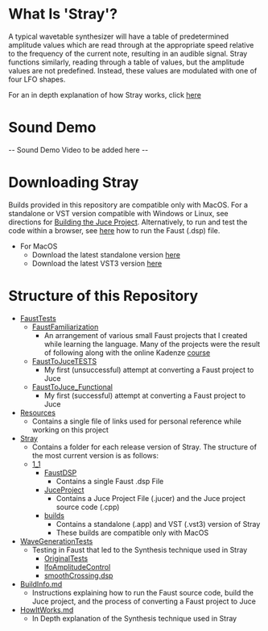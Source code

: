 # What Is 'Stray'?
A typical wavetable synthesizer will have a table of predetermined amplitude values which are read through at the appropriate speed relative to the frequency of the current note, resulting in an audible signal. Stray functions similarly, reading through a table of values, but the amplitude values are not predefined. Instead, these values are modulated with one of four LFO shapes.

For an in depth explanation of how Stray works, click [here](/HowItWorks.md)

# Sound Demo
-- Sound Demo Video to be added here --

# Downloading Stray
Builds provided in this repository are compatible only with MacOS. For a standalone or VST version compatible with Windows or Linux, see directions for [Building the Juce Project](/BuildInfo.md#building-the-juce-project). Alternatively, to run and test the code within a browser, see [here](/BuildInfo.md#running-the-faust-dsp-file) how to run the Faust (.dsp) file.

* For MacOS
  * Download the latest standalone version [here](/Stray/1_1/builds/stray_1_1.app)
  * Download the latest VST3 version [here](/Stray/1_1/builds/stray_1_1.vst3)

# Structure of this Repository
* [FaustTests](/FaustTests)
  * [FaustFamiliarization](/FaustTests/FaustFamiliarization) 
    * An arrangement of various small Faust projects that I created while learning the language. Many of the projects were the result of following along with the online Kadenze [course](https://www.kadenze.com/courses/real-time-audio-signal-processing-in-faust/info)
  * [FaustToJuceTESTS](/FaustTests/FaustToJuceTESTS)
    * My first (unsuccessful) attempt at converting a Faust project to Juce
  * [FaustToJuce_Functional](/FaustTests/FaustToJuce_Functional)
    * My first (successful) attempt at converting a Faust project to Juce
* [Resources](/Resources) 
  * Contains a single file of links used for personal reference while working on this project
* [Stray](/Stray)
  * Contains a folder for each release version of Stray. The structure of the most current version is as follows:
  * [1_1](/Stray/1_1)
    * [FaustDSP](/Stray/1_1/FaustDSP)
      * Contains a single Faust .dsp File
    * [JuceProject](/Stray/1_1/JuceProject)
      * Contains a Juce Project File (.jucer) and the Juce project source code (.cpp)
    * [builds](/Stray/1_1/builds)
      * Contains a standalone (.app) and VST (.vst3) version of Stray
      * These builds are compatible only with MacOS
* [WaveGenerationTests](/WaveGenerationTests)
  * Testing in Faust that led to the Synthesis technique used in Stray
    * [OriginalTests](/Stray/OriginalTests)
    * [lfoAmplitudeControl](/Stray/lfoAmplitudeControl)
    * [smoothCrossing.dsp](/Stray/smoothCrossing.dsp)
* [BuildInfo.md](/BuildInfo.md)
  * Instructions explaining how to run the Faust source code, build the Juce project, and the process of converting a Faust project to Juce
* [HowItWorks.md](/HowItWorks.md)
  * In Depth explanation of the Synthesis technique used in Stray
